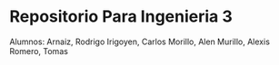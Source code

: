 # Repositorio Para Ingenieria 3  
Alumnos: 
Arnaiz, Rodrigo
Irigoyen, Carlos
Morillo, Alen
Murillo, Alexis
Romero, Tomas
